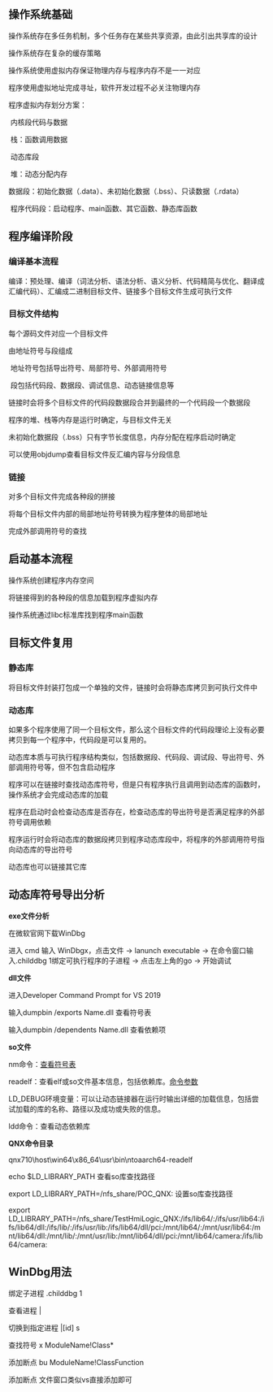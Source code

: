 ## 操作系统基础

操作系统存在多任务机制，多个任务存在某些共享资源，由此引出共享库的设计

操作系统存在复杂的缓存策略

操作系统使用虚拟内存保证物理内存与程序内存不是一一对应

程序使用虚拟地址完成寻址，软件开发过程不必关注物理内存

程序虚拟内存划分方案：

​    内核段代码与数据

​    栈：函数调用数据

​    动态库段

​    堆：动态分配内存

​    数据段：初始化数据（.data）、未初始化数据（.bss）、只读数据（.rdata）

​    程序代码段：启动程序、main函数、其它函数、静态库函数

## 程序编译阶段

### 编译基本流程

编译：预处理、编译（词法分析、语法分析、语义分析、代码精简与优化、翻译成汇编代码）、汇编成二进制目标文件、链接多个目标文件生成可执行文件

### 目标文件结构

每个源码文件对应一个目标文件

由地址符号与段组成

​    地址符号包括导出符号、局部符号、外部调用符号

​    段包括代码段、数据段、调试信息、动态链接信息等

链接时会将多个目标文件的代码段数据段合并到最终的一个代码段一个数据段

程序的堆、栈等内存是运行时确定，与目标文件无关

未初始化数据段（.bss）只有字节长度信息，内存分配在程序启动时确定

可以使用objdump查看目标文件反汇编内容与分段信息

### 链接

对多个目标文件完成各种段的拼接

将每个目标文件内部的局部地址符号转换为程序整体的局部地址

完成外部调用符号的查找

## 启动基本流程

操作系统创建程序内存空间

将链接得到的各种段的信息加载到程序虚拟内存

操作系统通过libc标准库找到程序main函数

## 目标文件复用

### 静态库

将目标文件封装打包成一个单独的文件，链接时会将静态库拷贝到可执行文件中

### 动态库

如果多个程序使用了同一个目标文件，那么这个目标文件的代码段理论上没有必要拷贝到每一个程序中，代码段是可以复用的。

动态库本质与可执行程序结构类似，包括数据段、代码段、调试段、导出符号、外部调用符号等，但不包含启动程序

程序可以在链接时查找动态库符号，但是只有程序执行且调用到动态库的函数时，操作系统才会完成动态库的加载

程序在启动时会检查动态库是否存在，检查动态库的导出符号是否满足程序的外部符号调用依赖

程序运行时会将动态库的数据段拷贝到程序动态库段中，将程序的外部调用符号指向动态库的导出符号

动态库也可以链接其它库

## 动态库符号导出分析

**exe文件分析**

在微软官网下载WinDbg

进入 cmd 输入 WinDbgx，点击文件 -> lanunch executable -> 在命令窗口输入.childdbg 1绑定可执行程序的子进程 -> 点击左上角的go -> 开始调试

**dll文件**

进入Developer Command Prompt for VS 2019

输入dumpbin /exports Name.dll 查看符号表

输入dumpbin /dependents Name.dll 查看依赖项

**so文件**

nm命令：[查看符号表](https://blog.csdn.net/lgfun/article/details/103600880) 

readelf：查看elf或so文件基本信息，包括依赖库。[命令参数](https://tool.lu/command/detail.html?name=readelf)

LD_DEBUG环境变量：可以让动态链接器在运行时输出详细的加载信息，包括尝试加载的库的名称、路径以及成功或失败的信息。

ldd命令：查看动态依赖库

**QNX命令目录**

qnx710\host\win64\x86_64\usr\bin\ntoaarch64-readelf

echo $LD_LIBRARY_PATH  查看so库查找路径

export LD_LIBRARY_PATH=/nfs_share/POC_QNX: 设置so库查找路径

export LD_LIBRARY_PATH=/nfs_share/TestHmiLogic_QNX:/ifs/lib64/:/ifs/usr/lib64:/ifs/lib64/dll:/ifs/lib/:/ifs/usr/lib:/ifs/lib64/dll/pci:/mnt/lib64/:/mnt/usr/lib64:/mnt/lib64/dll:/mnt/lib/:/mnt/usr/lib:/mnt/lib64/dll/pci:/mnt/lib64/camera:/ifs/lib64/camera:

## WinDbg用法

绑定子进程 .childdbg 1

查看进程 |

切换到指定进程 |[id] s

查找符号 x ModuleName!Class*

添加断点 bu ModuleName!ClassFunction

添加断点 文件窗口类似vs直接添加即可
